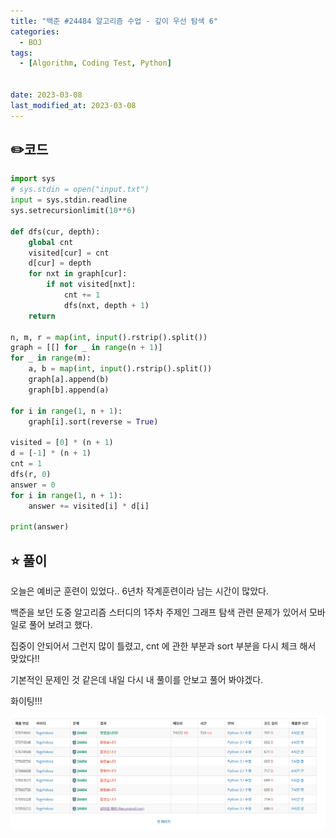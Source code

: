 ```yaml
---
title: "백준 #24484 알고리즘 수업 - 깊이 우선 탐색 6"
categories:
  - BOJ
tags:
  - [Algorithm, Coding Test, Python]


date: 2023-03-08
last_modified_at: 2023-03-08
---
```

## :pencil2:코드

```python
import sys
# sys.stdin = open("input.txt")
input = sys.stdin.readline
sys.setrecursionlimit(10**6)

def dfs(cur, depth):
    global cnt
    visited[cur] = cnt
    d[cur] = depth
    for nxt in graph[cur]:
        if not visited[nxt]:
            cnt += 1
            dfs(nxt, depth + 1)
    return

n, m, r = map(int, input().rstrip().split())
graph = [[] for _ in range(n + 1)]
for _ in range(m):
    a, b = map(int, input().rstrip().split())
    graph[a].append(b)
    graph[b].append(a)

for i in range(1, n + 1):
    graph[i].sort(reverse = True)
    
visited = [0] * (n + 1)
d = [-1] * (n + 1)
cnt = 1
dfs(r, 0)
answer = 0
for i in range(1, n + 1):
    answer += visited[i] * d[i]
    
print(answer)

```

## :star: 풀이

오늘은 예비군 훈련이 있었다.. 6년차 작계훈련이라 남는 시간이 많았다.

백준을 보던 도중 알고리즘 스터디의 1주차 주제인 그래프 탐색 관련 문제가 있어서 모바일로 풀어 보려고 했다.

집중이 안되어서 그런지 많이 틀렸고, cnt 에 관한 부분과 sort 부분을 다시 체크 해서 맞았다!!

기본적인 문제인 것 같은데 내일 다시 내 풀이를 안보고 풀어 봐야겠다.

화이팅!!!

![24484](/assets/images/captured/24484.png)